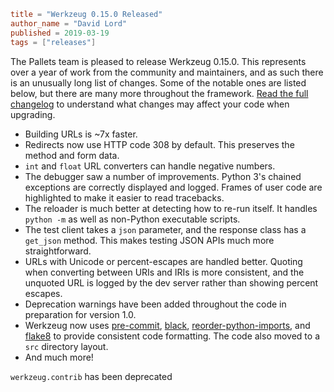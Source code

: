 ~~~~toml
title = "Werkzeug 0.15.0 Released"
author_name = "David Lord"
published = 2019-03-19
tags = ["releases"]
~~~~

The Pallets team is pleased to release Werkzeug 0.15.0. This represents
over a year of work from the community and maintainers, and as such
there is an unusually long list of changes. Some of the notable ones
are listed below, but there are many more throughout the framework.
[Read the full changelog](https://werkzeug.palletsprojects.com/en/0.15.x/changes/)
to understand what changes may affect your code when upgrading.

* Building URLs is ~7x faster.
* Redirects now use HTTP code 308 by default. This preserves the method
  and form data.
* `int` and `float` URL converters can handle negative numbers.
* The debugger saw a number of improvements. Python 3's chained
  exceptions are correctly displayed and logged. Frames of user code
  are highlighted to make it easier to read tracebacks.
* The reloader is much better at detecting how to re-run itself. It
  handles `python -m` as well as non-Python executable scripts.
* The test client takes a `json` parameter, and the response class has
  a `get_json` method. This makes testing JSON APIs much more
  straightforward.
* URLs with Unicode or percent-escapes are handled better. Quoting when
  converting between URIs and IRIs is more consistent, and the unquoted
  URL is logged by the dev server rather than showing percent escapes.
* Deprecation warnings have been added throughout the code in
  preparation for version 1.0.
* Werkzeug now uses [pre-commit][], [black][], [reorder-python-imports][],
  and [flake8][] to provide consistent code formatting. The code also
  moved to a `src` directory layout.
* And much more!

[pre-commit]: https://pre-commit.com/
[black]: https://black.readthedocs.io/en/stable/
[reorder-python-imports]: https://github.com/asottile/reorder_python_imports
[flake8]: http://flake8.pycqa.org/en/latest/


`werkzeug.contrib` has been deprecated
